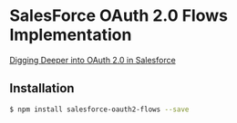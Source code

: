# SalesForce OAuth 2.0 Flows Implementation
[Digging Deeper into OAuth 2.0 in Salesforce](https://help.salesforce.com/articleView?id=remoteaccess_authenticate_overview.htm&type=5)

## Installation
```bash
$ npm install salesforce-oauth2-flows --save
```